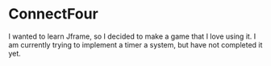 # ConnectFour
I wanted to learn Jframe, so I decided to make a game that I love using it. I am currently trying to implement a timer a system, but have not completed it yet.
